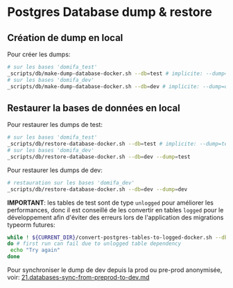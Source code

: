 # Postgres Database dump & restore

## Création de dump en local

Pour créer les dumps:

```bash
# sur les bases 'domifa_test'
_scripts/db/make-dump-database-docker.sh --db=test # implicite: --dump=test
# sur les bases 'domifa_dev'
_scripts/db/make-dump-database-docker.sh --db=dev # implicite: --dump=dev
```

## Restaurer la bases de données en local

Pour restaurer les dumps de test:

```bash
# sur les bases 'domifa_test'
_scripts/db/restore-database-docker.sh --db=test # implicite: --dump=test
# sur les bases 'domifa_dev'
_scripts/db/restore-database-docker.sh --db=dev --dump=test
```

Pour restaurer les dumps de dev:

```bash
# restauration sur les bases 'domifa_dev'
_scripts/db/restore-database-docker.sh --db=dev --dump=dev
```

**IMPORTANT**: les tables de test sont de type `unlogged` pour améliorer les performances, donc il est conseillé de les convertir en tables `logged` pour le développement afin d'éviter des erreurs lors de l'application des migrations typeorm futures:

```bash
while ! ${CURRENT_DIR}/convert-postgres-tables-to-logged-docker.sh --db=dev
do # first run can fail due to unlogged table dependency
 echo "Try again"
done
```

Pour synchroniser le dump de dev depuis la prod ou pre-prod anonymisée, voir: [21.databases-sync-from-preprod-to-dev.md](./21.databases-sync-from-preprod-to-dev.md)

